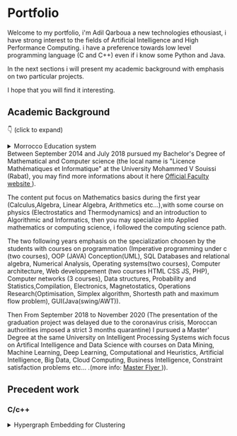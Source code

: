 # Portfolio
Welcome to my portfolio, i'm Adil Qarboua a new technologies ethousiast, i have strong interest to the fields of Artificial Intelligence and High Performance Computing.
i have a preference towards low level programming language (C and C++) even if i know some Python and Java.

In the next sections i will present my academic background with emphasis on two particular projects.

I hope that you will find it interesting.
## Academic Background

:point_down: (click to expand) <details markdown=1>
  <summary> Morrocco Education system </summary> 
I borrowed the following table from <a href =https://www.scholaro.com/pro/Countries/Morocco/Education-System> ScholarPro </a> it resume's the Educational system of Morocco.

The path i followed (the most common path) is 6 years of primary shcool, 3 years of middle school followed by 3 years of secondary school, then i attended a bachelor's degree (4 years precedently 3) followed by a master's degree(2 years).

I will present my University degree's(Bachelor and Master) with more details after the table.

<div class="k-grid-content k-auto-scrollable" style="height:auto"><table><colgroup><col style="width:10px" /><col style="width:85px" /><col style="width:240px" /><col style="width:70px" /><col style="width:70px" /><col style="width:70px" /><col style="width:335px" /></colgroup><tbody>
  <tr class="k-master-row"><td style="background-color: #9999CC"></td><td>Education</td><td>School Level</td><td style="text-align:center;">Grades</td><td style="text-align:center;">Age</td><td style="text-align:center;">years</td><td>Notes </td></tr><tr class="k-alt k-master-row"><td style="background-color: #7ABDFF"></td></tr>
  
  
  
  
  <tr class="k-master-row"><td style="background-color: #9999CC"></td><td>Primary</td><td>Primary School</td><td style="text-align:center;">1–6</td><td style="text-align:center;">6–12</td><td style="text-align:center;">6</td><td>Primary School education is compulsory </td></tr><tr class="k-alt k-master-row"><td style="background-color: #7ABDFF"></td><td>Middle</td><td>Basic Education (Cycle  coll&#233;gial)</td><td style="text-align:center;">7–9</td><td style="text-align:center;">12–15</td><td style="text-align:center;">3</td><td>Certificate/diploma awarded: Certificat d&#39;Enseignement secondaire
</td></tr>
 
  
  
 <tr class="k-master-row"><td style="background-color: #95E495"></td><td>Secondary</td><td>General Secondary (Cycle  qualificant)</td><td style="text-align:center;">10–12</td><td style="text-align:center;">15–18</td><td style="text-align:center;">3</td><td>Certificate/diploma awarded: Baccalaur&#233;at</td></tr><tr class="k-alt k-master-row"><td style="background-color: #95E495"></td><td>Secondary</td><td>Technical Secondary</td><td style="text-align:center;"></td><td style="text-align:center;">15–18</td><td style="text-align:center;">3</td><td>Certificate/diploma awarded: Baccalaur&#233;at Technique</td></tr><tr class="k-master-row"><td style="background-color: #FFCC99"></td><td>Post-secondary</td><td>General University Diploma</td><td style="text-align:center;"></td><td style="text-align:center;"></td><td style="text-align:center;">2</td><td>Preparatory phase: Dipl&#244;me ď&#201;tudes Universitaires G&#233;n&#233;rales</td></tr><tr class="k-alt k-master-row"><td style="background-color: #FFCC99"></td><td>Vocational</td><td>Technical</td><td style="text-align:center;"></td><td style="text-align:center;">18–20</td><td style="text-align:center;">2</td><td>Certificate/diploma awarded: Brevet de Technicien sup&#233;rieur</td></tr><tr class="k-master-row"><td style="background-color: #FF7A7A"></td><td>Tertiary</td><td>Bachelor&#39;s</td><td style="text-align:center;"></td><td style="text-align:center;"></td><td style="text-align:center;">4</td><td>Licence</td></tr><tr class="k-alt k-master-row"><td style="background-color: #FF7A7A"></td><td>Tertiary</td><td>Master&#39;s</td><td style="text-align:center;"></td><td style="text-align:center;"></td><td style="text-align:center;">1–3</td><td>Leads to the award of the Licence / Ma&#238;trise /Dipl&#244;me
(4 to 5 yeas total including preparatory phase)
</td></tr><tr class="k-master-row"><td style="background-color: #FF7A7A"></td><td>Tertiary</td><td>Doctorate</td><td style="text-align:center;"></td><td style="text-align:center;"></td><td style="text-align:center;">2–7</td><td>Certificate/diploma awarded:Dipl&#244;me d’Etudes Sup&#233;rieurs(DES), 
Dipl&#244;me d’Etudes Sup&#233;rieurs Approfondies(DESA)
(two to three years in length)
Students wishing to study for the Doctorat must first complete the DES(S/A). Doctoral studies require at least two years of research beyond the DES and the writing and defense of a dissertation. The Doctorat en M&#233;decine and Doctorat en M&#233;decine Dentaire require a baccalaur&#233;at from the science track for entry and studies last seven and five years respectively.</td></tr></tbody></table></div>
</details>
Between September 2014 and July 2018 pursued my Bachelor's Degree of Mathematical and Computer science (the local name is "Licence Mathématiques et Informatique" at the University Mohammed V Souissi (Rabat),
you may find more informations about it here <a href=http://www.fsr.ac.ma/content/sciences-math%C3%A9matiques-et-informatique> Official Faculty website </a>).

The content put focus on Mathematics basics during the first year (Calculus,Algebra, Linear Algebra, Arithmetics etc...),with some course on physics (Electrostatics and Thermodynamics) and an introduction to Algorithmic and Informatics, then you may specialize into Applied mathematics or computing science, i followed the computing science path.

The two following years emphasis on the specialization choosen by the students with courses on programmation (Imperative programming under c (two courses), OOP (JAVA) Conception(UML), SQL Databases and relational algebra, Numerical Analysis, Operating systems(two courses), Computer architecture, Web developpement (two courses HTML CSS JS, PHP), Computer networks (3 courses), Data structures, Probability and Statistics,Compilation, Electronics, Magnetostatics, Operations Research(Optimisation, Simplex algorithm, Shortesth path and maximum flow problem), GUI(Java(swing/AWT)). 

Then From September 2018 to November 2020 (The presentation of the graduation project was delayed due to the coronavirus crisis, Moroccan authorities imposed a strict 3 months
quarantine) I pursued a Master' Degree at the same University on Intelligent Processing Systems wich focus on Artifical Intelligence and Data Science with courses on Data Mining, Machine Learning, Deep Learning, Computational and Heuristics, Artificial Intelligence, Big Data, Cloud Computing, Business Intelligence, Constraint satisfaction problems etc... .(more info: <a href=http://www.fsr.ac.ma/content/traitement-intelligent-des-systemes> Master Flyer </a>)).



## Precedent work
### C/c++
<details markdown=1>
  <summary> Hypergraph Embedding for Clustering</summary>
  
  #### Introduction
  
  _Graph embedding_ is a method who tries to **transform graph vertices to vectors** representing theese vertices.
  The vectors should capture some of the caracteristics of the vertices mainly their **proximity**.
  Two vertices who are neighbors should be embedded to two vectors having a low distance measure (Euclidian Distance for example) between them.
  
  #### Application  
  Graph embedding have a large application panel on the fields of :
 
  * Biomedical and BioInformatic
  * Knowledge Graphs
  * Association Rule Extraction
  * NLP (Word2vec) 
  * **Features encoding** 
  We will focus on features encoding. In the next section i will present the principle of Word2Vec who is widely used on NLP and who is
  mainly based on graph embedding.
  
  #### Word2vec and auto-encoders
  **Word2vec** is an algorithm who process a text corpus and who transform each word into a vector based on the training of a special
  type of **auto-encoders**.
  
  A classic **auto-encoder** is a neural network where the labels (the output desired vectors) are the input data.
  The goal of an **auto-encoder** is to capture the input vectors on the weights at the middle hidden layer.
  It's used for compression purposes by feeding a neural network where this layers contain less nodes than the original vectors dimension.
  
  <img src="https://github.com/Mc-Cheater/Portfolio/tree/main/IMG/auto_encoder.png"> 
  
  The special type of auto-encoders used by Word2vec is called a **skip-gram model** where the desired outputs are the words who appears in the same
  context.
  
  Word2Vec work by assuming a relatively coherent hypothesis wich is **two words who appears on the same context may have the same signification**.
  
  Let's take a look on a funny equation involving words instead of numbers.
  
  Paris - France + England = London.
  
  Even if it's not common it's seems correct we can interpret it as if you retrieve the signification of  the word France from the word Paris you will end up with 
  Capital city by adding england to it you end up in London.
  
  In reality the text corpus this particular **skip gram model** was trained on is a corpus who describe different statistic metrics on cities. Paris and London appears often on the same context as (The highest population density, The highest GPD per capita etc...).
  The fact that words where transformed into vectors allow us to do the - and + operations and the equality (the = operator) is in reality the word represented by the vector with the lowest euclidian distance to the current result of the equation.
  
  How can a **skip gram model** capture this proximity regarding to the context?
  
  Take a look at the next figure.
  ![Slicing Window]()
  
  The skip garm model will train an auto encoder as if the most common desired output for each word is the most common words surrounding it on a sentence.
  Two words will be similar (have a low euclidian distance between them on the vectorial space) if they appear often on the same context.
  
  The **auto encoder** duty will be to encode sufficiently well the input vector on the most inner hidden layer of it's encoder part.
  
  So if you retrieve the weights of this layer they should somehow encode the features in a way that will allow a discrimination,
  these weight will then represent the features on the vectorial space after the training.
  
  #### Clustering and similarity
  During this section i will briefly present the principles behind the clustering algorithms present on the figure Clustering algorithm and similarity.
  Then i will present **Hashian and Liu** Hypergraphs modelisation proposal for capturing similarity between features of a qualitatif dataset based on frequency.
  
  ##### AHC
  The **AHC** algorithm can be resumed as:
  
  1) Calculate the dissimarity measure between the elements of a dataset
  2) Agregate the 2 elements with the lowest measure of dissimilarity into a cluster.
  3) Calculate the dissimilarity between the newly formed cluster and the rest of the elements given an agglomeration criterion.
  4) repeat 2) and 3) until the formation of a final global cluster
  The final result will be a binary clustering tree called a dendrogram, the final step should be cutting the dendrogram according to the number of clusters desired or 
  a statistical criterion based on entropy
  
  ##### Partitioning methods (K-means and variants)
  We assume that we know how many clusters must be created, the algorithm can be described as:
  1) Start by initializing K centers randomly.
  2) Assign each element to the closest center.
  3) Calculate the new centers for each cluster.
  4) repeat the steps 2 and 3 until no element moves from a cluster to another.
  
  A variant consist of calculating the new center after the assignement of each element, it may converge faster but the result depends on the order in wich the elements
  are introduced.
  
  The centers may be:
  * A fictive point representing the simple calculation of the average. (**K-means**)
  * The element closest to the average. (**K-medoid**)
  * The median point. (**K-median**)
  * The mode.(**K-mode**, useful for qualitative dataset where the average calculation is impracticable).
   
   ##### Density Based methods (DB-SCAN).
   DB-SCAN introduce two parameters **MinPts** and **&epsilon;** .
   * **&epsilon;** refer to the maximal distance between two elements under which they are considered as **neighbors**.
   * **Minpts** is the minimal number of neighbors that an element should have to be considered as a **kernel**.
   It introduce also the following definitions:
   
   * An element X is **directly d-reachable** from Y if it's on the neighborhood of Y and Y is a kernel.
   
   * An element X **is d-reachable**  from Y if a list of element (x1,x2,...xn) exist with:
   
     x1=Y, xn=X and for each i>0: xi is directly d-reachable from xi-1. 
   
   * Two elements X and Y are **d-connected**if an element Z exist from wich X and Y are d-reachable.
   
   The algorithm can be described as:
   
   for each element x of the dataset.
   
   if (x is a kernel or x is not in a cluster ):
   
   **construct_cluster**(x).
  
  The call construct_cluster will consider x as a cluster and add it's neighbors to the cluster.
  if a neighbor is a kernel each element d-connected to it will be added to the cluster.
  
  ##### Similarity
  
  Each one of the precedently presented algorithms rely on a dissimilarity measure (generally the euclidian distance).
  
  However for qualitative datasets this calculation is impracticable, feature encoding is a good way of handling this problem.
  
  By embedding the features of a qualitative dataset to a low dimensional space we can apply this calculation provided that those vector 
  capture the similarity.
  
  #### Hashian and Liu modélisation:
  
  A graph (sometimes called undirected graph) is a pair G = (V, E), where V is a set whose elements are called vertices (singular: vertex), and E is a set of paired vertices, whose elements are called edges.
  
  
  A weighted graph is a graph in which weights are assigned to each edge. Such weights might represent for example costs, lengths or capacities, depending on the problem at hand.
  
  ![a weighted graph]()
  
  An hypergraph is a graph generalisation where Edges are tuples who can link more than 2 vertices.
  
  On the paper **A Hypergraph-based Method for Discovering Semantically Associated Itemsets** [[1]](#1), the authors propose a modelisation of a qualitatif dataset as an hypergraph 
  to overcome the limitation of **a-priori** algorithm when it comes to undirect links.
  
  They capture **items as vertices** of an hypergraph, **itemsets as Hyper Edges** and co-occurence frequency as weights. 
  
  Then with some advanced calculcation they define their own proximity measure based on the **Combinatory Hypergraph Laplacien**.
  
  I used this modelisation with graph embedding algorithms DeepWalk and Node2Vec to encode categorical features of a dataset so that the embedded resulting  feature keeps the proximity based on frequency captured by the hypergraph.
  
  Then I used the embedded features for clustering and classification tasks.
  
  .
#### DeepWalk, Node2Vec and Random Walks
  During this section i will present the way i implemented Node2vec and Deep Walk for hypergraphs embedding purposes.
  
  A **random walk** on a graph is a process that begins at some vertex, and at each time step moves to another vertex, it's **length** (L) is the number of vertices visited.
  
  ![a random walk]()
  
  
  
  When the graph is weighted, **it moves to a neighbor with probability proportional to the weight of the corresponding edge**.
  It result in the **walk** of visited vertices, or the sequence of length L of visited vertices.
  
  
  I implemented Deep Walk [[2]](#2) by feeding to an auto encoder a dataset generated with a High Number of random walks starting from each vertices.
  
  On the generated Dataset each vertex has as a desired output the results of the random walks started from it.
  
  Node2vec[[3]](#3) is a variant of Deep Walk who overcome the rigidity of Deep Walk by introducing two parameters who will alter the strategy of neighbor searching during the random walk who's fixed by the weights during Deep Walk. the first parameter p controls the likelihood of immediately revisiting a vertex in the walk, setting it to a high value decrease the probability of revisting this vertex. Parameter q allows the search to differentiate between **inward** and **outward** vertices, if a vertex is linked to the vertex you immediately left it will be untouched by the q parameter(inward vertex), outward vertices will be favored if q < 1 and if q is set to a high value, the likelihood of visiting such vertices will decrease. 
  
  ![Node2vec search strategy]()
  
  
  #### Results
  
  
  I will present the result on a real datasets of patients diagnosed with lymph cancer where I try to identify the common traits of these patients.
  
  This dataset has patient with analysis results on **lymph nodes** who are great indicators of cancer presence.
  
  You can find the dataset here [Lymphography dataset](https://archive.ics.uci.edu/ml/datasets/Lymphography) 
  
  This dataset have 4 diagnosis (normal_find, malign lymph , metastasis and fibrosis).
  
  After the application of Hashian and Liu modelisation and DeepWalk i applied AHC algorithm (SKlearn) to the embedded vectors with the following result:
  
  ![AHC results]()
  
  let's zoom ont the red and green clusters:
  
  ![class normal find]()
  
  ![class fibrosis]()
  
  On the normal find class we recognize the most reassuring analysis results, with lymph node without any change in structure or form, no defects and without a proliferation.
  
  On another hand the fibrosis class has more alarming symptoms as a proliferation of nodes, changes in structure etc... .
  
  The algorithm joined the two other classes metastasis and malign lymph before the ideal dendrogramm cutting point, you can find on the repository the whole dendrogram if you want to check them.
  
  I also applied this to two other datasets, another medical dataset from Morocco Pasteur institute who's about laro-pharynx cancer and an alibaba dataset about customers incentives (such as promotion tickets, and distance to the nearest store), however I'm not sure if i can publish these dataset's given that they are not open source.
  
  The resulsts were similar, I also applied a separation of the dataset to test train and validation, and i tested the precision of the results by averaging the features and comparing them to the nearest vector (who represent a class), wich resulted on a 92% precision on the Moroccan dataset and the alibaba dataset.
  #### Bibliography
  
  ## References
<a id="1">[1]</a> 
Hashian , Liu (2011). 
A Hypergraph-based Method for Discovering Semantically Associated Itemsets. 
IEEE 11th International Conference on Data Mining.


<a id="2">[2]</a> 
Perrozi, Al–Rfou, Skiena (2014). 
DeepWalk: Online Learning of Social RepresentationsIEEE 11th International Conference on Data Mining.
ACMProceedings of the 20th ACM SIGKDD international conference on Knowledge discovery and data mining p. 701–710 .

<a id="3">[3]</a> 
Aditya, Grover (2016). 
node2vec: Scalable Feature Learning for Networks. 
ACM SIGKDD International Conference on Knowledge Discovery and Data Mining (KDD), 2016.
</details>
  
